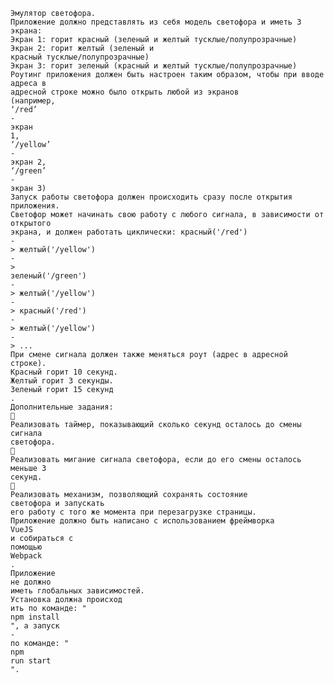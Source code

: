     
    Эмулятор светофора.
    Приложение должно представлять из себя модель светофора и иметь 3 экрана:
    Экран 1: горит красный (зеленый и желтый тусклые/полупрозрачные)
    Экран 2: горит желтый (зеленый и
    красный тусклые/полупрозрачные)
    Экран 3: горит зеленый (красный и желтый тусклые/полупрозрачные)
    Роутинг приложения должен быть настроен таким образом, чтобы при вводе адреса в
    адресной строке можно было открыть любой из экранов
    (например,
    ‘/red’
    -
    экран
    1,
    ‘/yellow’
    -
    экран 2,
    ‘/green’
    -
    экран 3)
    Запуск работы светофора должен происходить сразу после открытия приложения.
    Светофор может начинать свою работу с любого сигнала, в зависимости от открытого
    экрана, и должен работать циклически: красный('/red')
    -
    > желтый('/yellow')
    -
    >
    зеленый('/green')
    -
    > желтый('/yellow')
    -
    > красный('/red')
    -
    > желтый('/yellow')
    -
    > ...
    При смене сигнала должен также меняться роут (адрес в адресной строке).
    Красный горит 10 секунд.
    Желтый горит 3 секунды.
    Зеленый горит 15 секунд
    .
    Дополнительные задания:
    
    Реализовать таймер, показывающий сколько секунд осталось до смены сигнала
    светофора.
    
    Реализовать мигание сигнала светофора, если до его смены осталось меньше 3
    секунд.
    
    Реализовать механизм, позволяющий сохранять состояние
    светофора и запускать
    его работу с того же момента при перезагрузке страницы.
    Приложение должно быть написано с использованием фреймворка
    VueJS
    и собираться с
    помощью
    Webpack
    .
    Приложение
    не должно
    иметь глобальных зависимостей.
    Установка должна происход
    ить по команде: "
    npm install
    ", а запуск
    -
    по команде: "
    npm
    run start
    ".